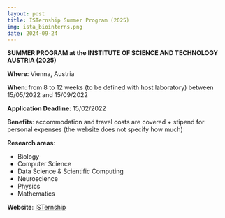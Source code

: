 ```yaml
---
layout: post
title: ISTernship Summer Program (2025)
img: ista_biointerns.png
date: 2024-09-24
---
```


**SUMMER PROGRAM at the INSTITUTE OF SCIENCE AND TECHNOLOGY AUSTRIA (2025)** 

**Where**: Vienna, Austria

**When**: from 8 to 12 weeks (to be defined with host laboratory) between 15/05/2022 and 15/09/2022

**Application Deadline**: 15/02/2022

**Benefits**: accommodation and travel costs are covered + stipend for personal expenses (the website does not specify how much)

**Research areas**:

 * Biology 
 * Computer Science 
 * Data Science & Scientific Computing 
 * Neuroscience 
 * Physics
 * Mathematics 

**Website**: [ISTernship](https://phd.pages.ist.ac.at/isternship/)
